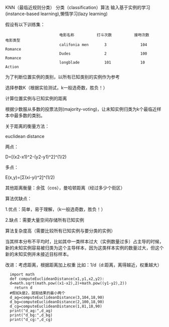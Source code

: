 KNN（最临近规则分类）
分类（classification）算法
输入基于实例的学习(instance-based learning),懒惰学习(lazy learning)

假设有以下训练集：

                            电影名称          打斗次数          接吻次数         电影类型
                            califonia men       3               104            Romance
                            Dudes               2               100            Romance
                            longblade           101             10             Action
                            
为了判断位置实例的类别，以所有已知类别的实例作为参考

选择参数K（根据实验测试，k一般选奇数，胜负！）

计算位置实例与已知实例的距离

根据少数服从多数的投票法则(majority-voting)，让未知实例归类为k个最临近样本中最多数的类别。

关于距离的衡量方法：

euclidean distance

两点：

D=[(x2-x1)^2-(y2-y1)^2]^(1/2)

多点：

E(x,y)=[Σ(xi-yi)^2]^(1/2)

其他距离衡量：余弦（cos），曼哈顿距离（经过多少个街区）

算法优缺点：

1.优点：简单，易于理解，（k一般选奇数，胜负！）

2.缺点：需要大量空间存储所有已知实例

算法复杂度高（需要比较所有已知实例与要分类的实例）

当其样本分布不平均时，比如其中一类样本过大（实例数量过多）占主导的时候，新的未知实例容易被归类为这个主导样本，因为这类样本实例的数量过大，但这个新的未知实例并未接近目标样本。

改进：考虑距离，根据距离加上权重
比如：1/d（d:距离，离得越近，权重越大）

      import math
      def computeEuclideanDistance(x1,y1,x2,y2):
      d=math.sqrt(math.pow((x1-x2),2)+math.pow((y1-y2),2))
        return d
      #假如k是2，就取结果的最小两个
      d_ag=computeEuclideanDistance(3,104,18,90)
      d_bg=computeEuclideanDistance(2,100,18,90)
      d_cg=computeEuclideanDistance(1,81,18,90)
      print("d_ag:",d_ag)
      print("d_bg:",d_bg)
      print("d_cg:",d_cg)
